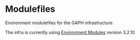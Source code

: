 # Modulefiles

Environment modulefiles for the GAPH infrastructure

The infra is currently using [Environment Modules](http://modules.sourceforge.net/) version 3.2.10
